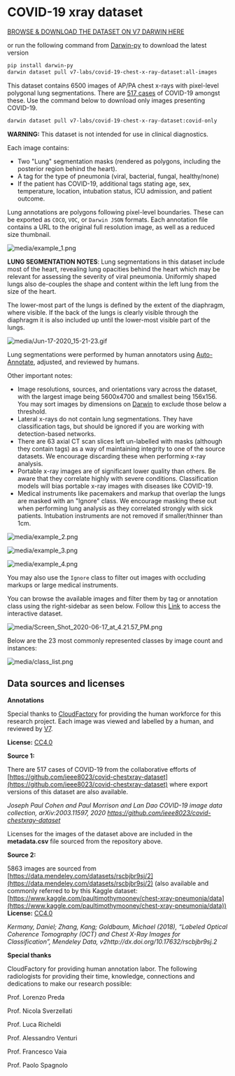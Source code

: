 # COVID-19 xray dataset

[BROWSE & DOWNLOAD THE DATASET ON V7 DARWIN HERE](https://darwin.v7labs.com/v7-labs/covid-19-chest-x-ray-dataset)

or run the following command from [Darwin-py](https://v7labs.github.io/darwin-py/) to download the latest version

```bash
pip install darwin-py
darwin dataset pull v7-labs/covid-19-chest-x-ray-dataset:all-images
```

This dataset contains 6500 images of AP/PA chest x-rays with pixel-level polygonal lung segmentations. There are [517 cases](https://github.com/ieee8023/covid-chestxray-dataset) of COVID-19 amongst these.
Use the command below to download only images presenting COVID-19.

```sh
darwin dataset pull v7-labs/covid-19-chest-x-ray-dataset:covid-only
```

**WARNING:** This dataset is not intended for use in clinical diagnostics.

Each image contains:

- Two "Lung" segmentation masks (rendered as polygons, including the posterior region behind the heart).
- A tag for the type of pneumonia (viral, bacterial, fungal, healthy/none)
- If the patient has COVID-19, additional tags stating age, sex, temperature, location, intubation status, ICU admission, and patient outcome.

Lung annotations are polygons following pixel-level boundaries. These can be exported as `COCO`, `VOC`, or `Darwin JSON` formats. Each annotation file contains a URL to the original full resolution image, as well as a reduced size thumbnail.

![media/example_1.png](media/example_1.png)

**LUNG SEGMENTATION NOTES**: Lung segmentations in this dataset include most of the heart, revealing lung opacities behind the heart which may be relevant for assessing the severity of viral pneumonia. Uniformly shaped lungs also de-couples the shape and content within the left lung from the size of the heart.

The lower-most part of the lungs is defined by the extent of the diaphragm, where visible. If the back of the lungs is clearly visible through the diaphragm it is also included up until the lower-most visible part of the lungs.

![media/Jun-17-2020_15-21-23.gif](media/Jun-17-2020_15-21-23.gif)

Lung segmentations were performed by human annotators using [Auto-Annotate](https://www.v7labs.com/automated-annotation), adjusted, and reviewed by humans.

Other important notes:

- Image resolutions, sources, and orientations vary across the dataset, with the largest image being 5600x4700 and smallest being 156x156. You may sort images by dimensions on [Darwin](https://darwin.v7labs.com/v7-labs/covid-19-chest-x-ray-dataset) to exclude those below a threshold.
- Lateral x-rays do not contain lung segmentations. They have classification tags, but should be ignored if you are working with detection-based networks.
- There are 63 axial CT scan slices left un-labelled with masks (although they contain tags) as a way of maintaining integrity to one of the source datasets. We encourage discarding these when performing x-ray analysis.
- Portable x-ray images are of significant lower quality than others. Be aware that they correlate highly with severe conditions. Classification models will bias portable x-ray images with diseases like COVID-19.
- Medical instruments like pacemakers and markup that overlap the lungs are masked with an "Ignore" class. We encourage masking these out when performing lung analysis as they correlated strongly with sick patients. Intubation instruments are not removed if smaller/thinner than 1cm.

![media/example_2.png](media/example_2.png)

![media/example_3.png](media/example_3.png)

![media/example_4.png](media/example_4.png)

You may also use the `Ignore` class to filter out images with occluding markups or large medical instruments.

You can browse the available images and filter them by tag or annotation class using the right-sidebar as seen below. Follow this [Link](https://darwin.v7labs.com/v7-labs/covid-19-chest-x-ray-dataset) to access the interactive dataset.

![media/Screen_Shot_2020-06-17_at_4.21.57_PM.png](media/Screen_Shot_2020-06-17_at_4.21.57_PM.png)

Below are the 23 most commonly represented classes by image count and instances:

![media/class_list.png](media/class_list.png)

## Data sources and licenses

**Annotations**

Special thanks to [CloudFactory](https://cloudfactory.com) for providing the human workforce for this research project. Each image was viewed and labelled by a human, and reviewed by [V7](https://v7labs.com).

**License:** [CC4.0](https://creativecommons.org/licenses/by/4.0/)

**Source 1:**

There are 517 cases of COVID-19 from the collaborative efforts of [https://github.com/ieee8023/covid-chestxray-dataset](https://github.com/ieee8023/covid-chestxray-dataset) where export versions of this dataset are also available.

*Joseph Paul Cohen and Paul Morrison and Lan Dao
COVID-19 image data collection, arXiv:2003.11597, 2020
https://github.com/ieee8023/covid-chestxray-dataset*

Licenses for the images of the dataset above are included in the **metadata.csv** file sourced from the repository above.

**Source 2:**

5863 images are sourced from [https://data.mendeley.com/datasets/rscbjbr9sj/2](https://data.mendeley.com/datasets/rscbjbr9sj/2) (also available and commonly referred to by this Kaggle dataset: [https://www.kaggle.com/paultimothymooney/chest-xray-pneumonia/data](https://www.kaggle.com/paultimothymooney/chest-xray-pneumonia/data))
**License:** [CC4.0](https://creativecommons.org/licenses/by/4.0/)

*Kermany, Daniel; Zhang, Kang; Goldbaum, Michael (2018), “Labeled Optical Coherence Tomography (OCT) and Chest X-Ray Images for Classification”, Mendeley Data, v2http://dx.doi.org/10.17632/rscbjbr9sj.2*

**Special thanks**

CloudFactory for providing human annotation labor.
The following radiologists for providing their time, knowledge, connections and dedications to make our research possible:

Prof. Lorenzo Preda

Prof. Nicola Sverzellati

Prof. Luca Richeldi

Prof. Alessandro Venturi

Prof. Francesco Vaia

Prof. Paolo Spagnolo